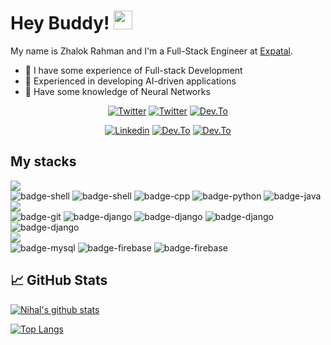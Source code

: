 <!-- Special thanks to MartinHeinz -->

# Hey Buddy! <img src="https://raw.githubusercontent.com/MartinHeinz/MartinHeinz/master/wave.gif" width="30px">

My name is Zhalok Rahman and I'm a Full-Stack Engineer at [Expatal](https://expatal.com/).



- 🚀 I have some experience of Full-stack Development
- 🤖 Experienced in developing AI-driven applications
- 🧠 Have some knowledge of Neural Networks

<p align="center">
  <a href="https://codeforces.com/profile/vegeta46" target="_blank"><img src="https://img.shields.io/badge/Codeforces-gray?style=for-the-badge&logo=codeforces&logoColor=white" alt="Twitter"></a>
<!-- <br/> -->
  <a href="https://leetcode.com/zhalok/" target="_blank"><img src="https://img.shields.io/badge/Leetcode-gold?style=for-the-badge&logo=leetcode&logoColor=white" alt="Twitter"></a>
<a href="https://www.kaggle.com/zhalokrahman" target="_blank"><img src="https://img.shields.io/badge/Kaggle-20BEFF?style=for-the-badge&logo=Kaggle&logoColor=white" alt="Dev.To"></a>
 

</p>

<p align="center">
<a href="https://www.linkedin.com/in/zhalok-rahman/" target="_blank"><img src="https://img.shields.io/badge/LinkedIn-0077B5?style=for-the-badge&logo=linkedin&logoColor=white" alt="Linkedin"></a> 
<!-- <br/> -->
     <a href="https://medium.com/@zhalokrahman007" target="_blank"><img src="https://img.shields.io/badge/Medium-12100E?style=for-the-badge&logo=medium&logoColor=white" alt="Dev.To"></a>
    <a href="https://dev.to/zhalok" target="_blank"><img src="https://img.shields.io/badge/Dev.to-12100E?style=for-the-badge&logo=dev.to&logoColor=white" alt="Dev.To"></a>
</p>



## My stacks
<img src="https://img.shields.io/badge/Languages-424242?style=for-the-badge&logo=plex&logoColor=FFFFFF"> <br/> ![badge-shell](https://img.shields.io/badge/JavaScript-211e1b?style=for-the-badge&logo=javascript&logoColor=79740e&labelColor=211e1b)
![badge-shell](https://img.shields.io/badge/Node.js-211e1b?style=for-the-badge&logo=node.js&logoColor=79740e&labelColor=211e1b)
![badge-cpp](https://img.shields.io/badge/c%2B%2B-211e1b?style=for-the-badge&logo=c%2B%2B&logoColor=79740e&labelColor=211e1b)
![badge-python](https://img.shields.io/badge/python-211e1b?style=for-the-badge&logo=python&logoColor=79740e&labelColor=211e1b)
![badge-java](https://img.shields.io/badge/java-211e1b?style=for-the-badge&logo=java&logoColor=79740e&labelColor=211e1b) <br/>
<img src="https://img.shields.io/badge/Frameworks-424242?style=for-the-badge&logo=IPFS&logoColor=FFFFFF"> <br/>
![badge-git](https://img.shields.io/badge/git-211e1b?style=for-the-badge&logo=git&logoColor=79740e&labelColor=211e1b)
![badge-django](https://img.shields.io/badge/react-211e1b?style=for-the-badge&logo=react&logoColor=79740e&labelColor=211e1b)
![badge-django](https://img.shields.io/badge/next-211e1b?style=for-the-badge&logo=next.js&logoColor=79740e&labelColor=211e1b)
![badge-django](https://img.shields.io/badge/express-211e1b?style=for-the-badge&logo=express&logoColor=79740e&labelColor=211e1b)
![badge-django](https://img.shields.io/badge/django-211e1b?style=for-the-badge&logo=django&logoColor=79740e&labelColor=211e1b) 
<br/>
<img src="https://img.shields.io/badge/Database-424242?style=for-the-badge&logo=Redis&logoColor=FFFFFF">
<br/>
![badge-mysql](https://img.shields.io/badge/mysql-211e1b?style=for-the-badge&logo=mysql&logoColor=79740e&labelColor=211e1b)
![badge-firebase](https://img.shields.io/badge/mongodb-211e1b?style=for-the-badge&logo=mongodb&logoColor=79740e&labelColor=211e1b)
![badge-firebase](https://img.shields.io/badge/firebase-211e1b?style=for-the-badge&logo=firebase&logoColor=79740e&labelColor=211e1b)

## &#x1f4c8; GitHub Stats


[![Nihal's github stats](https://github-readme-stats.vercel.app/api?username=zhalok&show_icons=true&theme=radical)](https://github.com/zhalok/github-readme-stats)

[![Top Langs](https://github-readme-stats.vercel.app/api/top-langs/?username=zhalok&layout=compact&theme=radical)](https://github.com/zhalok/github-readme-stats)
